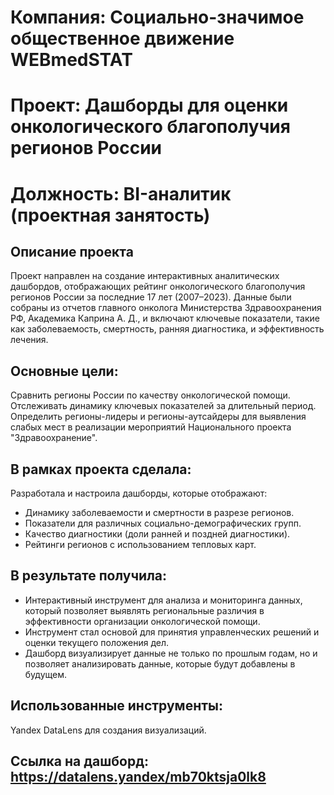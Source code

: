 # Компания: Социально-значимое общественное движение  WEBmedSTAT

# Проект: Дашборды для оценки онкологического благополучия регионов России 

# Должность: BI-аналитик (проектная занятость)

## Описание проекта
Проект направлен на создание интерактивных аналитических дашбордов, отображающих рейтинг онкологического благополучия регионов России за последние 17 лет (2007–2023). Данные были собраны из отчетов главного онколога Министерства Здравоохранения РФ, Академика Каприна А. Д., и включают ключевые показатели, такие как заболеваемость, смертность, ранняя диагностика, и эффективность лечения.

## Основные цели:

Сравнить регионы России по качеству онкологической помощи.
Отслеживать динамику ключевых показателей за длительный период.
Определить регионы-лидеры и регионы-аутсайдеры для выявления слабых мест в реализации мероприятий Национального проекта "Здравоохранение".

## В рамках проекта сделала:

Разработала и настроила дашборды, которые отображают:
- Динамику заболеваемости и смертности в разрезе регионов.
- Показатели для различных социально-демографических групп.
- Качество диагностики (доли ранней и поздней диагностики).
- Рейтинги регионов с использованием тепловых карт.

## В результате получила:

- Интерактивный инструмент для анализа и мониторинга данных, который позволяет выявлять региональные различия в эффективности организации онкологической помощи.
- Инструмент стал основой для принятия управленческих решений и оценки текущего положения дел.
- Дашборд визуализирует данные не только по прошлым годам, но и позволяет анализировать данные, которые будут добавлены в будущем.

## Использованные инструменты:

Yandex DataLens для создания визуализаций.

## Ссылка на дашборд: https://datalens.yandex/mb70ktsja0lk8
